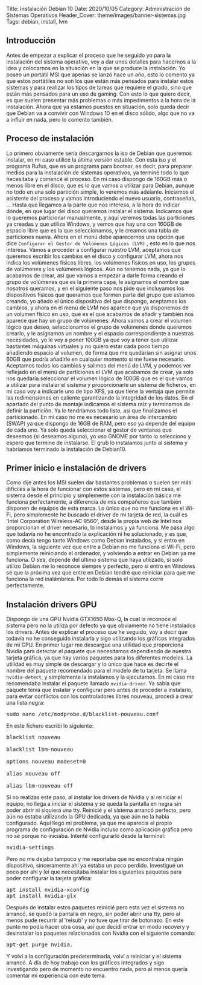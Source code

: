 Title: Instalación Debian 10
Date: 2020/10/05
Category: Administración de Sistemas Operativos
Header_Cover: theme/images/banner-sistemas.jpg
Tags: debian, install, lvm

## Introducción

Antes de empezar a explicar el proceso que he seguido yo para la instalación del sistema operativo, voy a dar unos detalles para hacernos a la idea y colocarnos en la situación en la que se produce la instalación.
Yo poseo un portátil MSI que apenas se lanzó hace un año, esto lo comento ya que estos portátiles no son los que están más pensados para instalar estos sistemas y para realizar los tipos de tareas que requiere el grado, sino que están más pensados para un uso de gaming. Con esto lo que quiero decir, es que suelen presentar más problemas o más impedimentos a la hora de la instalación.
Ahora que ya estamos puestos en situación, solo queda decir que Debian va a convivir con Windows 10 en el disco sólido, algo que no va a influir en nada, pero lo comento también.

## Proceso de instalación

Lo primero obviamente sería descargarnos la iso de Debian que queremos instalar, en mi caso utilicé la última versión estable. Con esta iso y el programa Rufus, que es un programa para bootear, es decir, para preparar medios para la instalación de sistemas operativos, ya terminé todo lo que necesitaba y comencé el proceso. En mi caso dispongo de 160GB más o menos libre en el disco, que es lo que vamos a utilizar para Debian, aunque no todo en una solo partición simple, lo veremos más adelante.
Iniciamos el asistente del proceso y vamos introduciendo el nuevo usuario, contraseñas, ...
Hasta que llegamos a la parte que nos interesa, a la hora de indicar dónde, en que lugar del disco queremos instalar el sistema.
Indicamos que lo queremos particionar manualmente, y aquí veremos todas las particiones ya creadas y que utiliza Windows, y vemos que hay una con 160GB de espacio libre que es la que seleccionamos, y le creamos una tabla de particiones nueva. Ahora en el menú debe aparecernos una opción que dice `Configurar el Gestor de Volúmenes Lógicos (LVM)` , esto es lo que nos interesa.
Vamos a proceder a configurar nuestro LVM, aceptamos que queremos escribir los cambios en el disco y configurar LVM, ahora nos indica los volúmenes físicos libres, los volúmenes físicos en uso, los grupos de volúmenes y los volúmenes lógicos. Aún no tenemos nada, ya que lo acabamos de crear, así que vamos a empezar a darle forma creando el grupo de volúmenes que es la primera capa, le asignamos el nombre que nosotros queramos, y en el siguiente paso nos pide que incluyamos los dispositivos físicos que queramos que formen parte del grupo que estamos creando, yo añado el único dispositivo del que dispongo, aceptamos los cambios, y ahora en el menú de LVM nos aparece que ya disponemos de un volumen físico en uso, que es el que acabamos de añadir y también nos aparece que hay un grupo de volúmenes.
Ahora vamos a crear el volumen lógico que deseo, seleccionamos el grupo de volúmenes donde queremos crearlo, y le asignamos un nombre y el espacio correspondiente a nuestras necesidades, yo le voy a poner 100GB ya que voy a tener que utilizar bastantes máquinas virtuales y no quiero estar cada poco tiempo añadiendo espacio al volumen, de forma que me quedarían sin asignar unos 60GB que podría añadirle en cualquier momento si me fuese necesario. Aceptamos todos los cambios y salimos del menú de LVM, y podemos ver reflejado en el menú de particiones el LVM que acabamos de crear, ya solo nos quedaría seleccionar el volumen lógico de 100GB que es el que vamos a utilizar para instalar el sistema y proporcionarle un sistema de ficheros, en mi caso voy a indicarle uno de tipo XFS, ya que tiene la ventaja que permite las redimensiones en caliente garantizando la integridad de los datos. En el apartado del punto de montaje indicamos el sistema raíz y terminamos de definir la partición.
Ya lo tendríamos todo listo, así que finalizamos el particionado. En mi caso no me es necesario un área de intercambio (SWAP) ya que dispongo de 16GB de RAM, pero eso ya depende del equipo de cada uno.
Ya solo queda seleccionar el gestor de ventanas que deseemos (si deseamos alguno), yo uso GNOME por tanto lo selecciono y espero que termine de instalarse. El grub lo instalamos junto al sistema y habríamos terminado la instalación de Debian10.

## Primer inicio e instalación de drivers

Como dije antes los MSI suelen dar bastantes problemas o suelen ser más difíciles a la hora de funcionar con estos sistemas, pero en mi caso, el sistema desde el principio y simplemente con la instalación básica me funciona perfectamente, a diferencia de mis compañeros que también disponen de equipos de esta marca.
Lo único que no me funciona es el Wi-Fi, pero simplemente he buscado el driver de mi tarjeta de red, la cuál es 'Intel Corporation Wireless-AC 9560', desde la propia web de Intel nos proporcionan el driver necesario, lo instalamos y ya funciona. Me pasa algo que todavía no he encontrado la explicación ni he solucionado, y es que, como decía tengo tanto Windows como Debian instalados, y si entro en Windows, la siguiente vez que entre a Debian no me funciona el Wi-Fi, pero simplemente reiniciando el ordenador, y volviendo a entrar en Debian ya me funciona. O sea, depende del último sistema que haya utilizado, si solo utilizo Debian me lo reconoce siempre y perfecto, pero si entro en Windows sé que la próxima vez que entre en Debian tendré que reiniciar para que me funciona la red inalámbrica.
Por todo lo demás el sistema corre perfectamente.

## Instalación drivers GPU

Dispongo de una GPU Nvidia GTX1650 Max-Q, la cual la reconoce el sistema pero no la utiliza por defecto ya que obviamente no tiene instalados los drivers.
Antes de explicar el proceso que he seguido, voy a decir que todavía no he conseguido instalarla y sigo utilizando los gráficos integrados de mi CPU.
En primer lugar me descargue una utilidad que proporciona Nvidia para detectar el paquete que necesitamos dependiendo de nuestra tarjeta gráfica, ya que hay varios paquetes para los diferentes modelos.
La utilidad es muy simple de descargar y lo único que hace es decirte el nombre del paquete recomendado para el modelo de tu tarjeta. Se llama `nvidia-detect`, y simplemente la instalamos y la ejecutamos.
En mi caso me recomendaba instalar el paquete llamado `nvidia-driver`. Ya sabía que paquete tenía que instalar y configurar pero antes de proceder a instalarlo, para evitar conflictos con los controladores libres nouveau, procedí a crear una lista negra:

<pre>
sudo nano /etc/modprobe.d/blacklist-nouveau.conf
</pre>

En este fichero escribí lo siguiente:

<pre>
blacklist nouveau

blacklist lbm-nouveau

options nouveau modeset=0

alias nouveau off

alias lbm-nouveau off
</pre>

Si no realizas este paso, al instalar los drivers de Nvidia y al reiniciar el equipo, no llega a iniciar el sistema y se queda la pantalla en negra sin poder abrir ni siquiera una tty.
Reinicié y el sistema arrancó perfecto, pero aún no estaba utilizando la GPU dedicada, ya que aún no la había configurado. Aquí llegó mi problema, ya que me aparecía el propio programa de configuración de Nvidia incluso como aplicación gráfica pero no sé porque no iniciaba. Intenté configurarlo desde la terminal:

<pre>
nvidia-settings
</pre>

Pero no me dejaba tampoco y me reportaba que no encontraba ningún dispositivo, sinceramente ahí ya estaba un poco perdido. Investigué un poco por ahí y leí que necesitaba instalar los siguientes paquetes para poder configurar la tarjeta gráfica:

<pre>
apt install nvidia-xconfig
apt install nvidia-glx
</pre>

Después de instalar estos paquetes reinicié pero esta vez el sistema no arrancó, se quedó la pantalla en negro, sin poder abrir una tty, pero al menos pude recurrir al 'reisub' y no tuve que tirar de botonazo.
En este punto no podía hacer otra cosa, así que decidí entrar en modo recovery y desinstalar los paquetes relacionados con Nvidia con el siguiente comando:

<pre>
apt-get purge nvidia.
</pre>

Y volví a la configuración predeterminada, volví a reiniciar y el sistema arrancó.
A día de hoy trabajo con los gráficos integrados y sigo investigando pero de momento no encuentro nada, pero al menos quería comentar mi experiencia con este tema.
